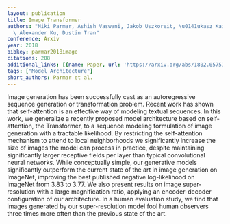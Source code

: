 ```yaml
---
layout: publication
title: Image Transformer
authors: "Niki Parmar, Ashish Vaswani, Jakob Uszkoreit, \u0141ukasz Kaiser, Noam Shazeer,\
  \ Alexander Ku, Dustin Tran"
conference: Arxiv
year: 2018
bibkey: parmar2018image
citations: 208
additional_links: [{name: Paper, url: 'https://arxiv.org/abs/1802.05751'}]
tags: ["Model Architecture"]
short_authors: Parmar et al.
---
```

Image generation has been successfully cast as an autoregressive sequence
generation or transformation problem. Recent work has shown that self-attention
is an effective way of modeling textual sequences. In this work, we generalize
a recently proposed model architecture based on self-attention, the
Transformer, to a sequence modeling formulation of image generation with a
tractable likelihood. By restricting the self-attention mechanism to attend to
local neighborhoods we significantly increase the size of images the model can
process in practice, despite maintaining significantly larger receptive fields
per layer than typical convolutional neural networks. While conceptually
simple, our generative models significantly outperform the current state of the
art in image generation on ImageNet, improving the best published negative
log-likelihood on ImageNet from 3.83 to 3.77. We also present results on image
super-resolution with a large magnification ratio, applying an encoder-decoder
configuration of our architecture. In a human evaluation study, we find that
images generated by our super-resolution model fool human observers three times
more often than the previous state of the art.